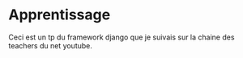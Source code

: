 # Apprentissage
Ceci est un tp du framework django que je suivais sur la chaine des teachers du net youtube.